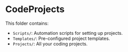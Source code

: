 # CodeProjects

This folder contains:

- `Scripts/`: Automation scripts for setting up projects.
- `Templates/`: Pre-configured project templates.
- `Projects/`: All your coding projects.

